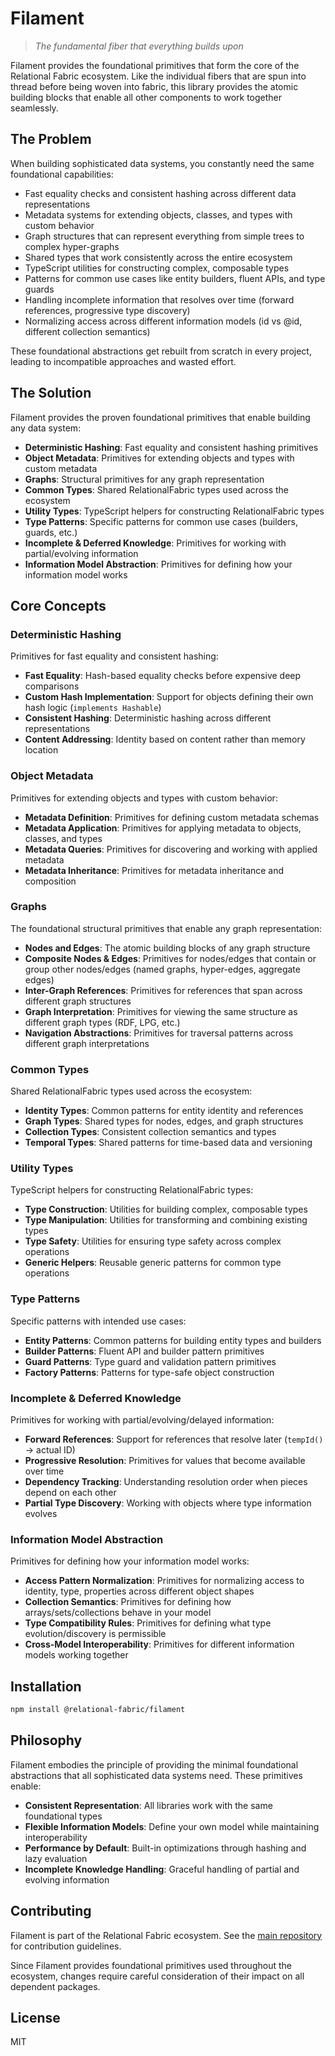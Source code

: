 # Filament

> *The fundamental fiber that everything builds upon*

Filament provides the foundational primitives that form the core of the Relational Fabric ecosystem. Like the individual fibers that are spun into thread before being woven into fabric, this library provides the atomic building blocks that enable all other components to work together seamlessly.

## The Problem

When building sophisticated data systems, you constantly need the same foundational capabilities:

- Fast equality checks and consistent hashing across different data representations
- Metadata systems for extending objects, classes, and types with custom behavior
- Graph structures that can represent everything from simple trees to complex hyper-graphs
- Shared types that work consistently across the entire ecosystem
- TypeScript utilities for constructing complex, composable types
- Patterns for common use cases like entity builders, fluent APIs, and type guards
- Handling incomplete information that resolves over time (forward references, progressive type discovery)
- Normalizing access across different information models (id vs @id, different collection semantics)

These foundational abstractions get rebuilt from scratch in every project, leading to incompatible approaches and wasted effort.

## The Solution

Filament provides the proven foundational primitives that enable building any data system:

- **Deterministic Hashing**: Fast equality and consistent hashing primitives
- **Object Metadata**: Primitives for extending objects and types with custom metadata
- **Graphs**: Structural primitives for any graph representation
- **Common Types**: Shared RelationalFabric types used across the ecosystem
- **Utility Types**: TypeScript helpers for constructing RelationalFabric types
- **Type Patterns**: Specific patterns for common use cases (builders, guards, etc.)
- **Incomplete & Deferred Knowledge**: Primitives for working with partial/evolving information
- **Information Model Abstraction**: Primitives for defining how your information model works

## Core Concepts

### Deterministic Hashing

Primitives for fast equality and consistent hashing:

- **Fast Equality**: Hash-based equality checks before expensive deep comparisons
- **Custom Hash Implementation**: Support for objects defining their own hash logic (`implements Hashable`)
- **Consistent Hashing**: Deterministic hashing across different representations
- **Content Addressing**: Identity based on content rather than memory location

### Object Metadata

Primitives for extending objects and types with custom behavior:

- **Metadata Definition**: Primitives for defining custom metadata schemas
- **Metadata Application**: Primitives for applying metadata to objects, classes, and types
- **Metadata Queries**: Primitives for discovering and working with applied metadata
- **Metadata Inheritance**: Primitives for metadata inheritance and composition

### Graphs

The foundational structural primitives that enable any graph representation:

- **Nodes and Edges**: The atomic building blocks of any graph structure
- **Composite Nodes & Edges**: Primitives for nodes/edges that contain or group other nodes/edges (named graphs, hyper-edges, aggregate edges)
- **Inter-Graph References**: Primitives for references that span across different graph structures
- **Graph Interpretation**: Primitives for viewing the same structure as different graph types (RDF, LPG, etc.)
- **Navigation Abstractions**: Primitives for traversal patterns across different graph interpretations

### Common Types

Shared RelationalFabric types used across the ecosystem:

- **Identity Types**: Common patterns for entity identity and references
- **Graph Types**: Shared types for nodes, edges, and graph structures
- **Collection Types**: Consistent collection semantics and types
- **Temporal Types**: Shared patterns for time-based data and versioning

### Utility Types

TypeScript helpers for constructing RelationalFabric types:

- **Type Construction**: Utilities for building complex, composable types
- **Type Manipulation**: Utilities for transforming and combining existing types
- **Type Safety**: Utilities for ensuring type safety across complex operations
- **Generic Helpers**: Reusable generic patterns for common type operations

### Type Patterns

Specific patterns with intended use cases:

- **Entity Patterns**: Common patterns for building entity types and builders
- **Builder Patterns**: Fluent API and builder pattern primitives
- **Guard Patterns**: Type guard and validation pattern primitives
- **Factory Patterns**: Patterns for type-safe object construction

### Incomplete & Deferred Knowledge

Primitives for working with partial/evolving/delayed information:

- **Forward References**: Support for references that resolve later (`tempId()` → actual ID)
- **Progressive Resolution**: Primitives for values that become available over time
- **Dependency Tracking**: Understanding resolution order when pieces depend on each other
- **Partial Type Discovery**: Working with objects where type information evolves

### Information Model Abstraction

Primitives for defining how your information model works:

- **Access Pattern Normalization**: Primitives for normalizing access to identity, type, properties across different object shapes
- **Collection Semantics**: Primitives for defining how arrays/sets/collections behave in your model
- **Type Compatibility Rules**: Primitives for defining what type evolution/discovery is permissible
- **Cross-Model Interoperability**: Primitives for different information models working together

## Installation

```bash
npm install @relational-fabric/filament
```

## Philosophy

Filament embodies the principle of providing the minimal foundational abstractions that all sophisticated data systems need. These primitives enable:

- **Consistent Representation**: All libraries work with the same foundational types
- **Flexible Information Models**: Define your own model while maintaining interoperability
- **Performance by Default**: Built-in optimizations through hashing and lazy evaluation
- **Incomplete Knowledge Handling**: Graceful handling of partial and evolving information

## Contributing

Filament is part of the Relational Fabric ecosystem. See the [main repository](../../) for contribution guidelines.

Since Filament provides foundational primitives used throughout the ecosystem, changes require careful consideration of their impact on all dependent packages.

## License

MIT